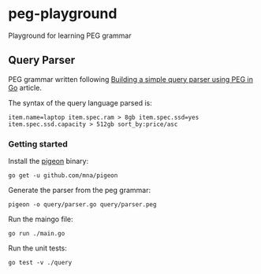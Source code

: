 # peg-playground

Playground for learning PEG grammar

## Query Parser

PEG grammar written following [Building a simple query parser using PEG in Go](https://prasanthmj.github.io/go/peg-parser-in-go/) article.

The syntax of the query language parsed is:

```
item.name=laptop item.spec.ram > 8gb item.spec.ssd=yes item.spec.ssd.capacity > 512gb sort_by:price/asc
```

### Getting started

Install the [pigeon](https://pkg.go.dev/github.com/mna/pigeon) binary:

```
go get -u github.com/mna/pigeon
```

Generate the parser from the peg grammar:

```
pigeon -o query/parser.go query/parser.peg
```

Run the maingo file:

```
go run ./main.go
```

Run the unit tests:

```
go test -v ./query
```
